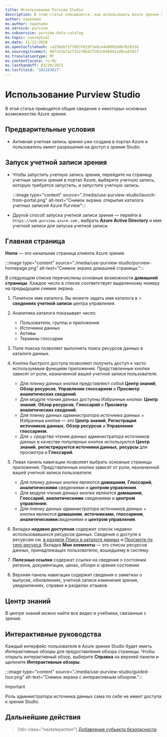 ```yaml
---
title: Использование Purview Studio
description: В этой статье описывается, как использовать Azure зрения Studio.
author: nayenama
ms.author: nayenama
ms.service: purview
ms.subservice: purview-data-catalog
ms.topic: conceptual
ms.date: 11/12/2020
ms.openlocfilehash: ca25bbb72ff853f819f3e8ce4e0092ddb762b156
ms.sourcegitcommit: 867cb1b7a1f3a1f0b427282c648d411d0ca4f81f
ms.translationtype: MT
ms.contentlocale: ru-RU
ms.lasthandoff: 03/20/2021
ms.locfileid: "102183817"
---
```

# <a name="use-purview-studio"></a>Использование Purview Studio

В этой статье приводятся общие сведения о некоторых основных возможностях Azure зрения.

## <a name="prerequisites"></a>Предварительные условия

* Активная учетная запись зрения уже создана в портал Azure и пользователь имеет разрешения на доступ к зрения Studio.

## <a name="launch-purview-account"></a>Запуск учетной записи зрения

* Чтобы запустить учетную запись зрения, перейдите на страницу учетные записи зрения в портал Azure, выберите учетную запись, которую требуется запустить, и запустите учетную запись.

   :::image type="content" source="./media/use-purview-studio/launch-from-portal.png" alt-text="Снимок экрана: открытие каталога учетных записей Azure Purview":::

* Другой способ запуска учетной записи зрения — перейти в `https://web.purview.azure.com` , выбрать **Azure Active Directory** и имя учетной записи для запуска учетной записи.

## <a name="home-page"></a>Главная страница

**Home** — это начальная страница клиента Azure зрения.

 :::image type="content" source="./media/use-purview-studio/purview-homepage.png" alt-text="Снимок экрана домашней страницы.":::

В следующем списке перечислены основные возможности **домашней страницы**. Каждое число в списке соответствует выделенному номеру на предыдущем снимке экрана.

1. Понятное имя каталога. Вы можете задать имя каталога в   >  **сведениях учетной записи** центра управления.

2. Аналитика каталога показывает число:
    - Пользователи, группы и приложения
    - Источники данных
    - Активы
    - Термины глоссария

3. Поле поиска позволяет выполнять поиск ресурсов данных в каталоге данных.

4. Кнопки быстрого доступа позволяют получить доступ к часто используемым функциям приложения. Представленные кнопки зависят от роли, назначенной вашей учетной записи пользователя.

    - Для *пленку данных* кнопки представляют собой **Центр знаний**, **Обзор ресурсов**, **Управление глоссарием** и **Просмотр аналитических сведений**.
    - Для *модуля чтения данных* доступны Избранные кнопки: **Центр знаний**, **Обзор ресурсов**, **Глоссарий** и **Просмотр аналитических сведений**.
    - Для пленку данных *администратора источника данных*  +  Избранные кнопки — это **Центр знаний**, **Регистрация источников данных**, **Обзор ресурсов** и **Управление глоссарием**.
    - Для   +  *средства чтения данных* администратора источников данных в качестве популярных кнопок используются **Центр знаний**, **регистрируются источники данных**, **ресурсы** для просмотра и **Глоссарий**.

5. Левая панель навигации позволяет выбрать основные страницы приложения. Представленные кнопки зависят от роли, назначенной вашей учетной записи пользователя.

    - Для *пленку данных* кнопки являются **домашним**, **Глоссарий**, **аналитическими** сведениями и **центром управления**.
    - Для *модуля чтения данных* кнопки являются **домашним**, **Глоссарий**, **аналитическими** сведениями и **центром управления**.
    - Для пленку данных *администратора источников данных*  +  кнопки являются **домашним**, **источниками**, **глоссарием**, **аналитическими***сведениями* и **центром управления**.
  
6. Вкладка **недавно доступная** содержит список недавно использовавшихся ресурсов данных. Сведения о доступе к ресурсам см. [в разделе Поиск в каталоге данных](how-to-search-catalog.md) и [Просмотр по типу ресурса](how-to-browse-catalog.md#browse-experience).  Вкладка **Мои элементы** — это список ресурсов данных, принадлежащих пользователю, вошедшему в систему.
7. **Полезные ссылки** содержат ссылки на сведения о состоянии региона, документации, ценах, обзоре и зрения состоянии
8. Верхняя панель навигации содержит сведения о заметках о выпуске, обновлениях, учетной записи изменения зрения, уведомлениях, справке и разделах отзывов.

## <a name="knowledge-center"></a>Центр знаний

В центре знаний можно найти все видео и учебники, связанные с зрения.

## <a name="guided-tours"></a>Интерактивные руководства

Каждый интерфейс пользователя в Azure зрения Studio будет иметь Интерактивные обзоры для предоставления обзора страницы. Чтобы открыть интерактивный обзор, выберите **Справка** на верхней панели и щелкните **Интерактивные обзоры**.

:::image type="content" source="./media/use-purview-studio/guided-tour.png" alt-text="Снимок экрана с интерактивным обзором.":::

> [!Important]
   > Роль администратора источника данных сама по себе не имеет доступа к зрения Studio.

## <a name="next-steps"></a>Дальнейшие действия

> [!div class="nextstepaction"]
> [Добавление субъекта безопасности](tutorial-scan-data.md)
